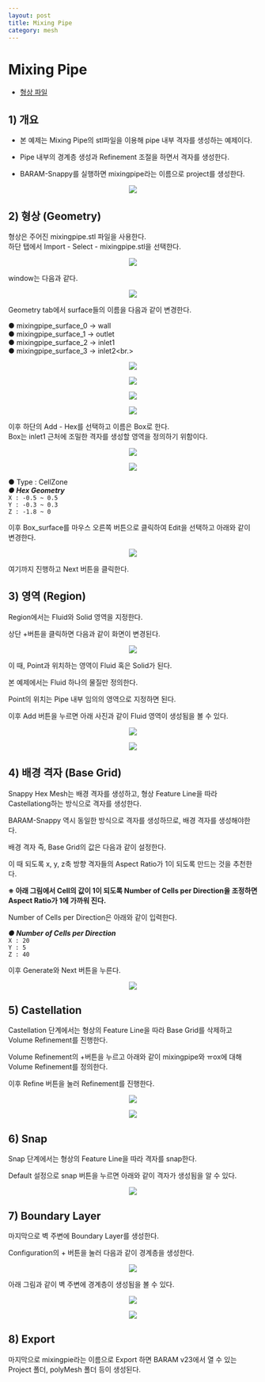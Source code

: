 ```yaml
---
layout: post
title: Mixing Pipe
category: mesh
---
```


# Mixing Pipe 

* [형상 파일](https://drive.google.com/file/d/1AmqT8iVNacvKUmp-CsSFFNSV6WoxQE7B/view?usp=sharing) 

## 1) 개요 
* 본 예제는 Mixing Pipe의 stl파일을 이용해 pipe 내부 격자를 생성하는 예제이다.<br>

* Pipe 내부의 경계층 생성과 Refinement 조절을 하면서 격자를 생성한다. <br>

* BARAM-Snappy를 실행하면 mixingpipe라는 이름으로 project를 생성한다.<br>

<p align='center'>
    <img src="https://github.com/nextfoam/baram-pages/raw/main/screenshots/mesh/mixingpipe/1.1.png"><br>
</p>

## 2) 형상 (Geometry)
형상은 주어진 mixingpipe.stl 파일을 사용한다. <br>
하단 탭에서 Import - Select - mixingpipe.stl을 선택한다. <br>

<p align='center'>
    <img src="https://github.com/nextfoam/baram-pages/raw/main/screenshots/mesh/mixingpipe/1.2.png"><br>
</p>

window는 다음과 같다.<br>

<p align='center'>
    <img src="https://github.com/nextfoam/baram-pages/raw/main/screenshots/mesh/mixingpipe/1.3.png"><br>
</p>

Geometry tab에서 surface들의 이름을 다음과 같이 변경한다.<br>

●  mixingpipe_surface_0 → wall <br>
●  mixingpipe_surface_1 → outlet<br>
●  mixingpipe_surface_2 → inlet1<br>
●  mixingpipe_surface_3 → inlet2<br.>

<p align='center'>
    <img src="https://github.com/nextfoam/baram-pages/raw/main/screenshots/mesh/mixingpipe/1.4.png"><br>
</p>

<p align='center'>
    <img src="https://github.com/nextfoam/baram-pages/raw/main/screenshots/mesh/mixingpipe/1.5.png"><br>
</p>

<p align='center'>
    <img src="https://github.com/nextfoam/baram-pages/raw/main/screenshots/mesh/mixingpipe/1.6.png"><br>
</p>

<p align='center'>
    <img src="https://github.com/nextfoam/baram-pages/raw/main/screenshots/mesh/mixingpipe/1.7.png"><br>
</p>

이후 하단의 Add - Hex를 선택하고 이름은 Box로 한다.<br>
Box는 inlet1 근처에 조밀한 격자를 생성할 영역을 정의하기 위함이다.<br>

<p align='center'>
    <img src="https://github.com/nextfoam/baram-pages/raw/main/screenshots/mesh/mixingpipe/1.8.png"><br>
</p>

<p align='center'>
    <img src="https://github.com/nextfoam/baram-pages/raw/main/screenshots/mesh/mixingpipe/1.9.png"><br>
</p>

●  Type : CellZone<br>
***●  Hex Geometry***<br>
```X : -0.5 ~ 0.5```<br>
```Y : -0.3 ~ 0.3```<br>
```Z : -1.8 ~ 0```<br>

이후 Box_surface를 마우스 오른쪽 버튼으로 클릭하여 Edit을 선택하고 아래와 같이 변경한다.<br>

<p align='center'>
    <img src="https://github.com/nextfoam/baram-pages/raw/main/screenshots/mesh/mixingpipe/1.10.png"><br>
</p>

여기까지 진행하고 Next 버튼을 클릭한다.<br>

## 3) 영역 (Region)
Region에서는 Fluid와 Solid 영역을 지정한다. <br>

상단 +버튼을 클릭하면 다음과 같이 화면이 변경된다.<br>

<p align='center'>
    <img src="https://github.com/nextfoam/baram-pages/raw/main/screenshots/mesh/mixingpipe/1.11.png"><br>
</p>

이 때, Point과 위치하는 영역이 Fluid 혹은 Solid가 된다.<br>

본 예제에서는 Fluid 하나의 물질만 정의한다.<br>

Point의 위치는 Pipe 내부 임의의 영역으로 지정하면 된다.<br>

이후 Add 버튼을 누르면 아래 사진과 같이 Fluid 영역이 생성됨을 볼 수 있다.<br>

<p align='center'>
    <img src="https://github.com/nextfoam/baram-pages/raw/main/screenshots/mesh/mixingpipe/1.12.png"><br>
</p>

<p align='center'>
    <img src="https://github.com/nextfoam/baram-pages/raw/main/screenshots/mesh/mixingpipe/1.13.png"><br>
</p>

## 4) 배경 격자 (Base Grid)
Snappy Hex Mesh는 배경 격자를 생성하고, 형상 Feature Line을 따라 Castellationg하는 방식으로 격자를 생성한다.<br>

BARAM-Snappy 역시 동일한 방식으로 격자를 생성하므로, 배경 격자를 생성해야한다.<br>

배경 격자 즉, Base Grid의 값은 다음과 같이 설정한다.<br>

이 때 되도록 x, y, z축 방향 격자들의 Aspect Ratio가 1이 되도록 만드는 것을 추천한다.<br>

**※ 아래 그림에서 Cell의 값이 1이 되도록 Number of Cells per Direction을 조정하면 Aspect Ratio가 1에 가까워 진다.<br>**

Number of Cells per Direction은 아래와 같이 입력한다.<br>

***●  Number of Cells per Direction***<br>
```X : 20```<br>
```Y : 5```<br>
```Z : 40```<br>

이후 Generate와 Next 버튼을 누른다.

<p align='center'>
    <img src="https://github.com/nextfoam/baram-pages/raw/main/screenshots/mesh/mixingpipe/1.14.png"><br>
</p>

## 5) Castellation
Castellation 단계에서는 형상의 Feature Line을 따라 Base Grid를 삭제하고 Volume Refinement를 진행한다.<br>

Volume Refinement의 +버튼을 누르고 아래와 같이 mixingpipe와 ㅠox에 대해 Volume Refinement를 정의한다.<br>

이후 Refine 버튼을 눌러 Refinement를 진행한다.<br>

<p align='center'>
    <img src="https://github.com/nextfoam/baram-pages/raw/main/screenshots/mesh/mixingpipe/1.15.png"><br>
</p>

<p align='center'>
    <img src="https://github.com/nextfoam/baram-pages/raw/main/screenshots/mesh/mixingpipe/1.16.png"><br>
</p>

## 6) Snap
Snap 단계에서는 형상의 Feature Line을 따라 격자를 snap한다.<br>

Default 설정으로 snap 버튼을 누르면 아래와 같이 격자가 생성됨을 알 수 있다.<br>

<p align='center'>
    <img src="https://github.com/nextfoam/baram-pages/raw/main/screenshots/mesh/mixingpipe/1.17.png"><br>
</p>

## 7) Boundary Layer
마지막으로 벽 주변에 Boundary Layer를 생성한다.<br>

Configuration의 + 버튼을 눌러 다음과 같이 경계층을 생성한다.<br>

<p align='center'>
    <img src="https://github.com/nextfoam/baram-pages/raw/main/screenshots/mesh/mixingpipe/1.18.png"><br>
</p>

아래 그림과 같이 벽 주변에 경계층이 생성됨을 볼 수 있다.<br>

<p align='center'>
    <img src="https://github.com/nextfoam/baram-pages/raw/main/screenshots/mesh/mixingpipe/1.19.png"><br>
</p>

<p align='center'>
    <img src="https://github.com/nextfoam/baram-pages/raw/main/screenshots/mesh/mixingpipe/1.20.png"><br>
</p>

## 8) Export
마지막으로 mixingpie라는 이름으로 Export 하면 BARAM v23에서 열 수 있는 Project 폴더, polyMesh 폴더 등이 생성된다.<br>